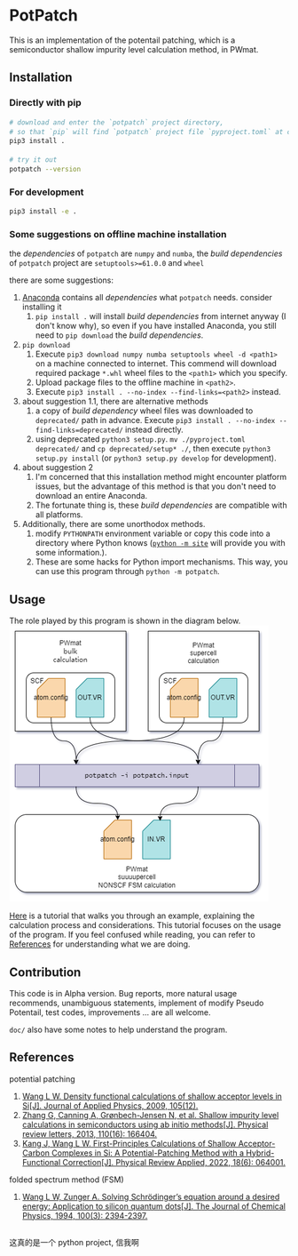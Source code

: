 # PotPatch
This is an implementation of the potentail patching, which is a semiconductor shallow impurity level calculation method, in PWmat. 



## Installation
### Directly with pip
```bash
# download and enter the `potpatch` project directory, 
# so that `pip` will find `potpatch` project file `pyproject.toml` at current directory `.`
pip3 install .

# try it out 
potpatch --version
```

### For development
```bash
pip3 install -e .
```

### Some suggestions on offline machine installation
the *dependencies* of `potpatch` are `numpy` and `numba`, the *build dependencies* of `potpatch` project are `setuptools>=61.0.0` and `wheel`

there are some suggestions:
1. [Anaconda](https://www.anaconda.com/) contains all *dependencies* what `potpatch` needs. consider installing it
   1. `pip install .` will install *build dependencies* from internet anyway (I don't know why), so even if you have installed Anaconda, you still need to `pip download` the *build dependencies*. 
2. `pip download`
   1. Execute `pip3 download numpy numba setuptools wheel -d <path1>` on a machine connected to internet. This commend will download required package `*.whl` wheel files to the `<path1>` which you specify.
   2. Upload package files to the offline machine in `<path2>`. 
   3. Execute `pip3 install . --no-index --find-links=<path2>` instead. 
3. about suggestion 1.1, there are alternative methods
   1. a copy of *build dependency* wheel files was downloaded to `deprecated/` path in advance. Execute `pip3 install . --no-index --find-links=deprecated/` instead directly. 
   2. using deprecated `python3 setup.py`. `mv ./pyproject.toml deprecated/` and `cp deprecated/setup* ./`, then execute `python3 setup.py install` (or `python3 setup.py develop` for development). 
4. about suggestion 2
   1. I'm concerned that this installation method might encounter platform issues, but the advantage of this method is that you don't need to download an entire Anaconda.
   2. The fortunate thing is, these *build dependencies* are compatible with all platforms. 
5. Additionally, there are some unorthodox methods.
   1. modify `PYTHONPATH` environment variable or copy this code into a directory where Python knows ([`python -m site`](https://docs.python.org/3/library/site.html) will provide you with some information.).
   2. These are some hacks for Python import mechanisms. This way, you can use this program through `python -m potpatch`. 



## Usage
The role played by this program is shown in the diagram below.
![potpatch diagram](doc/images/potpatch.drawio.png)

[Here](doc/tutorial.md) is a tutorial that walks you through an example, explaining the calculation process and considerations.
This tutorial focuses on the usage of the program. If you feel confused while reading, you can refer to [References](#references) for understanding what we are doing.



## Contribution
This code is in Alpha version. 
Bug reports, more natural usage recommends, unambiguous statements, implement of modify Pseudo Potentail, test codes, improvements ... are all welcome. 

`doc/` also have some notes to help understand the program.



## References

potential patching

1. [Wang L W. Density functional calculations of shallow acceptor levels in Si[J]. Journal of Applied Physics, 2009, 105(12).](https://doi.org/10.1063/1.3153981)
2. [Zhang G, Canning A, Grønbech-Jensen N, et al. Shallow impurity level calculations in semiconductors using ab initio methods[J]. Physical review letters, 2013, 110(16): 166404.](https://doi.org/10.1103/PhysRevLett.110.166404)
3. [Kang J, Wang L W. First-Principles Calculations of Shallow Acceptor-Carbon Complexes in Si: A Potential-Patching Method with a Hybrid-Functional Correction[J]. Physical Review Applied, 2022, 18(6): 064001.](https://doi.org/10.1103/PhysRevApplied.18.064001)

folded spectrum method (FSM)

1. [Wang L W, Zunger A. Solving Schrödinger’s equation around a desired energy: Application to silicon quantum dots[J]. The Journal of Chemical Physics, 1994, 100(3): 2394-2397.](https://doi.org/10.1063/1.466486)

##

这真的是一个 python project, 信我啊
